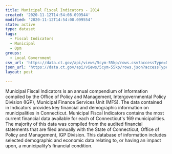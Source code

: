 ```yaml
---
title: Municipal Fiscal Indicators - 2014
created: '2020-11-12T14:54:08.099544'
modified: '2020-11-12T14:54:08.099554'
state: active
type: dataset
tags:
  - Fiscal Indicators
  - Municipal
  - Opm
groups:
  - Local Government
csv_url: 'https://data.ct.gov/api/views/5cym-55kp/rows.csv?accessType=DOWNLOAD'
json_url: 'https://data.ct.gov/api/views/5cym-55kp/rows.json?accessType=DOWNLOAD'
layout: post

---
```

Municipal Fiscal Indicators is an annual compendium of information compiled by the Office of Policy and Management, Intergovernmental Policy Division (IGP), Municipal Finance Services Unit (MFS). The data contained in Indicators provides key financial and demographic information on municipalities in Connecticut. Municipal Fiscal Indicators contains the most current financial data available for each of Connecticut's 169 municipalities. The majority of this data was compiled from the audited financial statements that are filed annually with the State of Connecticut, Office of Policy and Management, IGP Division. This database of information includes selected demographic and economic data relating to, or having an impact upon, a municipality’s financial condition.
